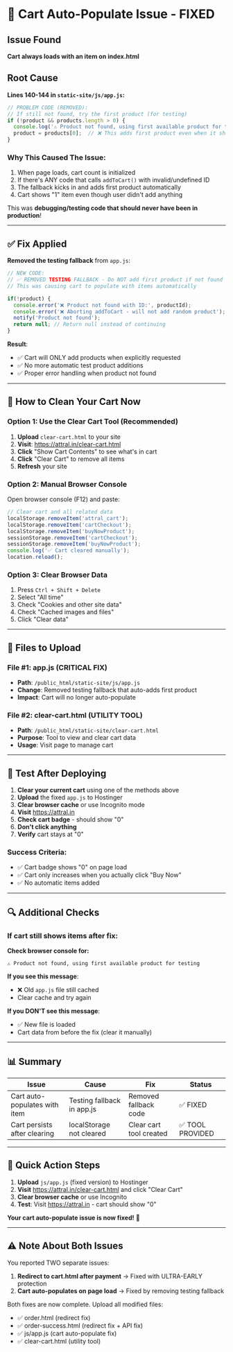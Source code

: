 # 🛒 Cart Auto-Populate Issue - FIXED

## Issue Found
**Cart always loads with an item on index.html**

## Root Cause
**Lines 140-144 in `static-site/js/app.js`:**

```javascript
// PROBLEM CODE (REMOVED):
// If still not found, try the first product (for testing)
if (!product && products.length > 0) {
  console.log('⚠️ Product not found, using first available product for testing');
  product = products[0];  // ❌ This adds first product even when it shouldn't!
}
```

### Why This Caused The Issue:

1. When page loads, cart count is initialized
2. If there's ANY code that calls `addToCart()` with invalid/undefined ID
3. The fallback kicks in and adds first product automatically
4. Cart shows "1" item even though user didn't add anything

This was **debugging/testing code that should never have been in production**!

---

## ✅ Fix Applied

**Removed the testing fallback** from `app.js`:

```javascript
// NEW CODE:
// ✅ REMOVED TESTING FALLBACK - Do NOT add first product if not found
// This was causing cart to populate with items automatically

if(!product) {
  console.error('❌ Product not found with ID:', productId);
  console.error('❌ Aborting addToCart - will not add random product');
  notify('Product not found');
  return null; // Return null instead of continuing
}
```

**Result**: 
- ✅ Cart will ONLY add products when explicitly requested
- ✅ No more automatic test product additions
- ✅ Proper error handling when product not found

---

## 🧹 How to Clean Your Cart Now

### Option 1: Use the Clear Cart Tool (Recommended)

1. **Upload** `clear-cart.html` to your site
2. **Visit**: https://attral.in/clear-cart.html
3. **Click** "Show Cart Contents" to see what's in cart
4. **Click** "Clear Cart" to remove all items
5. **Refresh** your site

### Option 2: Manual Browser Console

Open browser console (F12) and paste:

```javascript
// Clear cart and all related data
localStorage.removeItem('attral_cart');
localStorage.removeItem('cartCheckout');
localStorage.removeItem('buyNowProduct');
sessionStorage.removeItem('cartCheckout');
sessionStorage.removeItem('buyNowProduct');
console.log('✅ Cart cleared manually');
location.reload();
```

### Option 3: Clear Browser Data

1. Press `Ctrl + Shift + Delete`
2. Select "All time"
3. Check "Cookies and other site data"
4. Check "Cached images and files"
5. Click "Clear data"

---

## 📁 Files to Upload

### File #1: app.js (CRITICAL FIX)
- **Path**: `/public_html/static-site/js/app.js`
- **Change**: Removed testing fallback that auto-adds first product
- **Impact**: Cart will no longer auto-populate

### File #2: clear-cart.html (UTILITY TOOL)
- **Path**: `/public_html/static-site/clear-cart.html`
- **Purpose**: Tool to view and clear cart data
- **Usage**: Visit page to manage cart

---

## 🧪 Test After Deploying

1. **Clear your current cart** using one of the methods above
2. **Upload** the fixed `app.js` to Hostinger
3. **Clear browser cache** or use Incognito mode
4. **Visit** https://attral.in
5. **Check cart badge** - should show "0"
6. **Don't click anything**
7. **Verify** cart stays at "0"

### Success Criteria:
- ✅ Cart badge shows "0" on page load
- ✅ Cart only increases when you actually click "Buy Now"
- ✅ No automatic items added

---

## 🔍 Additional Checks

### If cart still shows items after fix:

**Check browser console for:**
```
⚠️ Product not found, using first available product for testing
```

**If you see this message**:
- ❌ Old `app.js` file still cached
- Clear cache and try again

**If you DON'T see this message**:
- ✅ New file is loaded
- Cart data from before the fix (clear it manually)

---

## 📊 Summary

| Issue | Cause | Fix | Status |
|-------|-------|-----|--------|
| Cart auto-populates with item | Testing fallback in app.js | Removed fallback code | ✅ FIXED |
| Cart persists after clearing | localStorage not cleared | Clear cart tool created | ✅ TOOL PROVIDED |

---

## 🚀 Quick Action Steps

1. **Upload** `js/app.js` (fixed version) to Hostinger
2. **Visit** https://attral.in/clear-cart.html and click "Clear Cart"
3. **Clear browser cache** or use Incognito
4. **Test**: Visit https://attral.in - cart should show "0"

**Your cart auto-populate issue is now fixed!** 🎉

---

## ⚠️ Note About Both Issues

You reported TWO separate issues:

1. **Redirect to cart.html after payment** → Fixed with ULTRA-EARLY protection
2. **Cart auto-populates on page load** → Fixed by removing testing fallback

Both fixes are now complete. Upload all modified files:
- ✅ order.html (redirect fix)
- ✅ order-success.html (redirect fix + API fix)
- ✅ js/app.js (cart auto-populate fix)
- ✅ clear-cart.html (utility tool)


